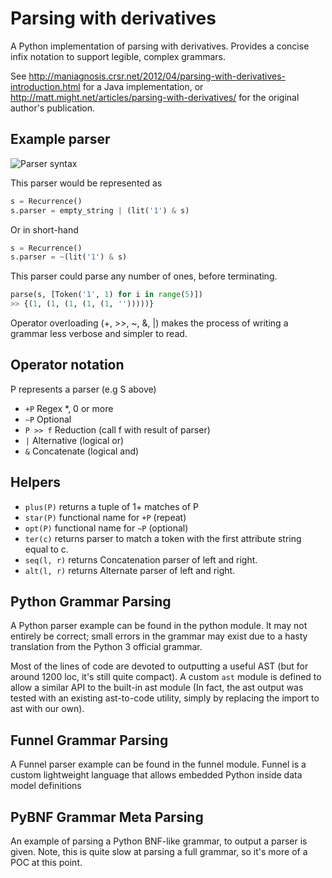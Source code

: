 # Parsing with derivatives
A Python implementation of parsing with derivatives. Provides a concise infix notation to support legible, complex grammars.

See http://maniagnosis.crsr.net/2012/04/parsing-with-derivatives-introduction.html for a Java implementation, or http://matt.might.net/articles/parsing-with-derivatives/ for the original author's publication.

## Example parser
![Parser syntax](https://latex.codecogs.com/png.latex?\dpi{150}&space;\large&space;S&space;=&space;\epsilon&space;|&space;1&space;\cdot&space;S)

This parser would be represented as 
```python
s = Recurrence()
s.parser = empty_string | (lit('1') & s)
```

Or in short-hand
```python
s = Recurrence()
s.parser = ~(lit('1') & s)
```

This parser could parse any number of ones, before terminating.
```python
parse(s, [Token('1', 1) for i in range(5)])
>> {(1, (1, (1, (1, (1, '')))))}
```




Operator overloading (+, >>, ~, &, |) makes the process of writing a grammar less verbose and simpler to read.

## Operator notation
P represents a parser (e.g S above)
* `+P` Regex *, 0 or more
* `~P` Optional
* `P >> f` Reduction (call f with result of parser)
* `|` Alternative (logical or)
* `&` Concatenate (logical and)

## Helpers
* `plus(P)` returns a tuple of 1+ matches of P
* `star(P)` functional name for `+P` (repeat)
* `opt(P)` functional name for `~P` (optional)
* `ter(c)` returns parser to match a token with the first attribute string equal to c.
* `seq(l, r)` returns Concatenation parser of left and right. 
* `alt(l, r)` returns Alternate parser of left and right. 

## Python Grammar Parsing
A Python parser example can be found in the python module. It may not entirely be correct; small errors in the grammar may exist due to a hasty translation from the Python 3 official grammar.

Most of the lines of code are devoted to outputting a useful AST (but for around 1200 loc, it's still quite compact). A custom `ast` module is defined to allow a similar API to the built-in ast module (In fact, the ast output was tested with an existing ast-to-code utility, simply by replacing the import to ast with our own).

## Funnel Grammar Parsing
A Funnel parser example can be found in the funnel module. Funnel is a custom lightweight language that allows embedded Python inside data model definitions

## PyBNF Grammar Meta Parsing
An example of parsing a Python BNF-like grammar, to output a parser is given. Note, this is quite slow at parsing a full grammar, so it's more of a POC at this point.
